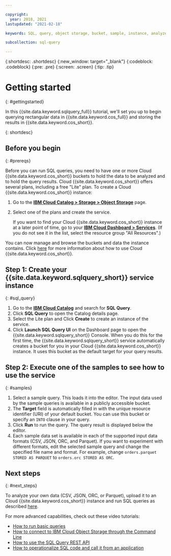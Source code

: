 ```yaml
---

copyright:
  year: 2018, 2021
lastupdated: "2021-02-18"

keywords: SQL, query, object storage, bucket, sample, instance, analyze, CSV, JSON, ORC, Parquet

subcollection: sql-query

---
```


{:shortdesc: .shortdesc}
{:new_window: target="_blank"}
{:codeblock: .codeblock}
{:pre: .pre}
{:screen: .screen}
{:tip: .tip}


# Getting started
{: #gettingstarted}

In this {{site.data.keyword.sqlquery_full}} tutorial, we'll set you up to begin querying rectangular data in {{site.data.keyword.cos_full}} and storing the results in {{site.data.keyword.cos_short}}.


{: shortdesc}

## Before you begin
{: #prereqs}

Before you can run SQL queries, you need to have one or more Cloud {{site.data.keyword.cos_short}} buckets to hold the data to be analyzed and to hold the query results.
Cloud {{site.data.keyword.cos_short}} offers several plans, including a free "Lite" plan.
To create a Cloud {{site.data.keyword.cos_short}} instance:
1. Go to the [**IBM Cloud Catalog > Storage > Object Storage**](https://cloud.ibm.com/catalog/infrastructure/cloud-object-storage) page.
2. Select one of the plans and create the service.

   If you want to find your Cloud {{site.data.keyword.cos_short}} instance at a later point of time, go to your
   [**IBM Cloud Dashboard > Services**](https://cloud.ibm.com/dashboard/apps).
(If you do not see it in the list, select the resource group "All Resources".)

You can now manage and browse the buckets and data the instance contains.
Click [here](/docs/services/cloud-object-storage/getting-started.html#getting-started-console)
for more information about how to use Cloud {{site.data.keyword.cos_short}}.

## Step 1: Create your {{site.data.keyword.sqlquery_short}} service instance
{: #sql_query}

1. Go to the [**IBM Cloud Catalog**](https://cloud.ibm.com/catalog) and search for **SQL Query**.
2. Click **SQL Query** to open the Catalog details page.
3. Select the Lite plan and Click **Create** to create an instance of the service.
4. Click **Launch SQL Query UI** on the Dashboard page to open the {{site.data.keyword.sqlquery_short}} Console.
When you do this for the first time, the {{site.data.keyword.sqlquery_short}} service automatically creates a bucket for you in your Cloud {{site.data.keyword.cos_short}} instance.
It uses this bucket as the default target for your query results.

## Step 2: Execute one of the samples to see how to use the service
{: #samples}

1. Select a sample query. This loads it into the editor. The input data used by the sample queries is available in a publicly accessible bucket.
2. The **Target** field is automatically filled in with the unique resource identifier (URI) of your default bucket. You can use this bucket or specify an `INTO` clause in your query.
3. Click **Run** to run the query. The query result is displayed below the editor.
4. Each sample data set is available in each of the supported input data formats (CSV, JSON, ORC, and Parquet).
If you want to experiment with different formats, edit the selected sample query and change the specified file name and format.
For example, change `orders.parquet STORED AS PARQUET` to `orders.orc STORED AS ORC`.

## Next steps
{: #next_steps}

To analyze your own data (CSV, JSON, ORC, or Parquet), upload it to an Cloud {{site.data.keyword.cos_short}} instance and run SQL queries as described [here](/docs/services/sql-query?topic=sql-query-overview#running).

For more advanced capabilities, check out these video tutorials:
- [How to run basic queries](http://ibm.biz/csq-run-queries)
- [How to connect to IBM Cloud Object Storage through the Command Line](http://ibm.biz/csq-aws-sli)
- [How to use the SQL Query REST API](http://ibm.biz/csq-use-api)
- [How to operationalize SQL code and call it from an application](http://ibm.biz/csq-e2e)
